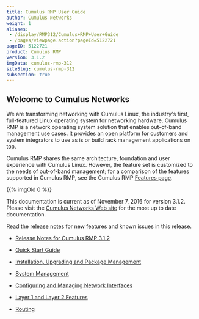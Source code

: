 ```yaml
---
title: Cumulus RMP User Guide
author: Cumulus Networks
weight: 1
aliases:
 - /display/RMP312/Cumulus+RMP+User+Guide
 - /pages/viewpage.action?pageId=5122721
pageID: 5122721
product: Cumulus RMP
version: 3.1.2
imgData: cumulus-rmp-312
siteSlug: cumulus-rmp-312
subsection: true
---
```

## <span>Welcome to Cumulus Networks</span>

We are transforming networking with Cumulus Linux, the industry's first,
full-featured Linux operating system for networking hardware. Cumulus
RMP is a network operating system solution that enables out-of-band
management use cases. It provides an open platform for customers and
system integrators to use as is or build rack management applications on
top.

Cumulus RMP shares the same architecture, foundation and user experience
with Cumulus Linux. However, the feature set is customized to the needs
of out-of-band management; for a comparison of the features supported in
Cumulus RMP, see the Cumulus RMP [Features
page](https://cumulusnetworks.com/cumulus-rmp/features/).

{{% imgOld 0 %}}

This documentation is current as of November 7, 2016 for version 3.1.2.
Please visit the [Cumulus Networks Web
site](http://docs.cumulusnetworks.com) for the most up to date
documentation.

Read the [release
notes](https://support.cumulusnetworks.com/hc/en-us/articles/226175347)
for new features and known issues in this release.

  - [Release Notes for Cumulus
    RMP 3.1.2](https://support.cumulusnetworks.com/hc/en-us/articles/231749047)

  - [Quick Start Guide](/version/cumulus-rmp-312/Quick_Start_Guide)

  - [Installation, Upgrading and Package
    Management](/version/cumulus-rmp-312/System_Management/Installation_Upgrading_and_Package_Management/)

  - [System Management](/version/cumulus-rmp-312/System_Management/)

  - [Configuring and Managing Network
    Interfaces](/version/cumulus-rmp-312/Configuring_and_Managing_Network_Interfaces/)

  - [Layer 1 and Layer 2
    Features](/version/cumulus-rmp-312/Layer_1_and_Layer_2_Features/)

  - [Routing](/version/cumulus-rmp-312/Routing/)

<article id="html-search-results" class="ht-content" style="display: none;">

</article>

<footer id="ht-footer">

</footer>
